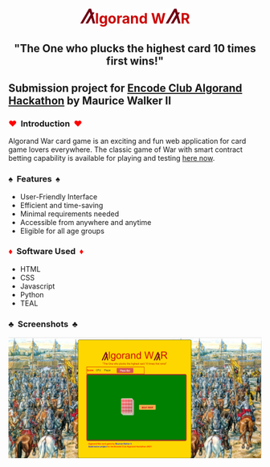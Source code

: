 <h1 style="color:#cc0000;text-align:center;"><img width="30" height="30" src="./public/images/algorand_reddish_logo.png" />lgorand W<img width="30" height="30" src="./public/images/algorand_reddish_logo.png" />R</h1>
	
<h2 style="text-align:center;">"The One who plucks the highest card 10 times first wins!"</h2>

<h2>Submission project for <a href="https://www.encode.club/encode-algorand-hackathon" target="_blank">Encode Club Algorand Hackathon</a> by Maurice Walker II</h2>

<h3><span style="color:red;">&hearts;</span>&nbsp; Introduction &nbsp;<span style="color:red;">&hearts;</span></h3>

<p>Algorand War card game is an exciting and fun web application for card game lovers everywhere. The classic game of War with smart contract betting capability is available for playing and testing <a href="https://algorandwar.herokuapp.com">here now</a>.</p>

<h3>&spades;&nbsp; Features &nbsp;&spades;</h3>
<ul>
 <li>User-Friendly Interface</li>
 <li>Efficient and time-saving</li>
 <li>Minimal requirements needed</li>
 <li>Accessible from anywhere and anytime</li>
 <li>Eligible for all age groups</li>
</ul>

<h3><span style="color:red">&diams;</span>&nbsp; Software Used &nbsp;<span style="color:red">&diams;</span></h3>
  <ul>
    <li>HTML</li>
    <li>CSS</li>
    <li>Javascript</li>
    <li>Python</li>
    <li>TEAL</li>
  </ul>

<h3>&clubs;&nbsp; Screenshots &nbsp;&clubs;</h3>
<img alt="game screen preview" src="algorandwar_ss.png">
